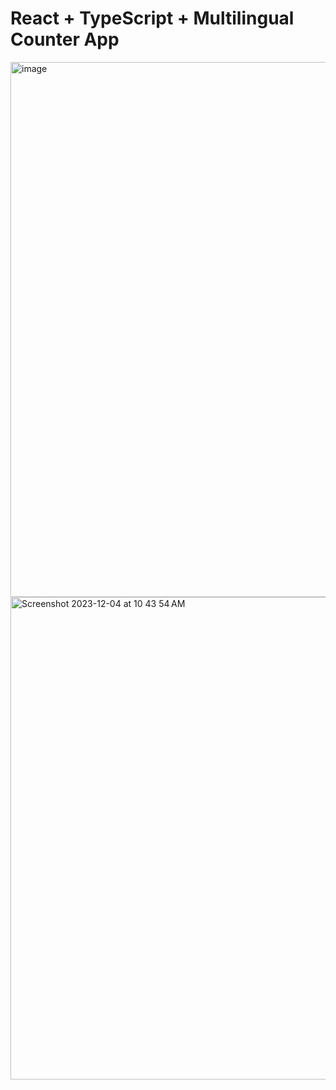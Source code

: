 # React + TypeScript + Multilingual Counter App


<img width="856" alt="image" src="https://github.com/siddik-web/react-multilingual-counter/assets/53170094/e52cc2fb-262a-4d28-9e5d-60d612a46667">


<img width="772" alt="Screenshot 2023-12-04 at 10 43 54 AM" src="https://github.com/siddik-web/react-multilingual-counter/assets/53170094/bedc3c57-b2ff-4a01-85d9-25f449a945a5">
